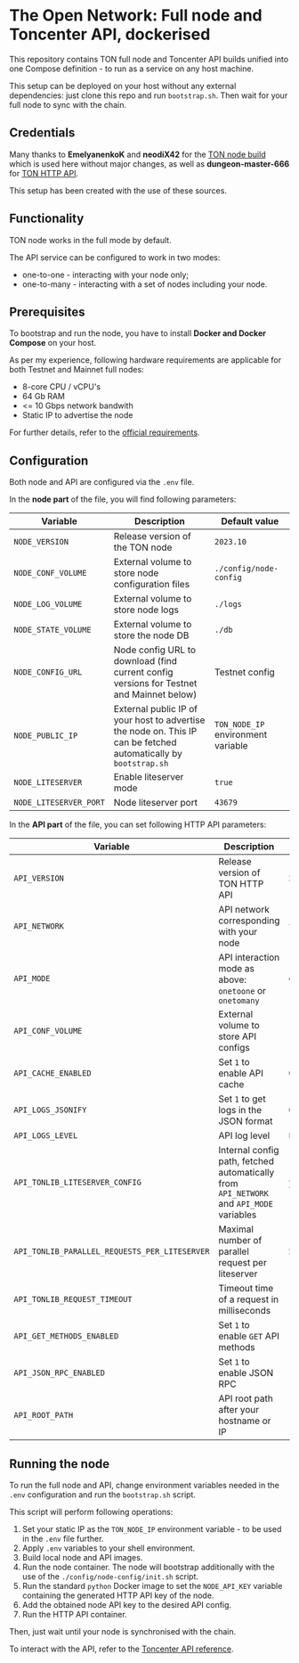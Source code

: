 # The Open Network: Full node and Toncenter API, dockerised

This repository contains TON full node and Toncenter API builds unified into one Compose definition - to run as a service on any host machine.

This setup can be deployed on your host without any external dependencies: just clone this repo and run `bootstrap.sh`. Then wait for your full node to sync with the chain.

## Credentials

Many thanks to **EmelyanenkoK** and **neodiX42** for the [TON node build](https://github.com/ton-blockchain/ton/blob/master/docker/Dockerfile) which is used here without major changes, as well as **dungeon-master-666** for [TON HTTP API](https://github.com/toncenter/ton-http-api).

This setup has been created with the use of these sources.

## Functionality

TON node works in the full mode by default.

The API service can be configured to work in two modes:

- one-to-one - interacting with your node only;
- one-to-many - interacting with a set of nodes including your node.

## Prerequisites

To bootstrap and run the node, you have to install **Docker and Docker Compose** on your host.

As per my experience, following hardware requirements are applicable for both Testnet and Mainnet full nodes:

- 8-core CPU / vCPU's
- 64 Gb RAM
- <= 10 Gbps network bandwith
- Static IP to advertise the node

For further details, refer to the [official requirements](https://docs.ton.org/participate/run-nodes/full-node#:~:text=Hardware%20requirements%E2%80%8B&text=You%20need%20a%20machine%20with,a%20TON%20Blockchain%20Full%20Node.).

## Configuration

Both node and API are configured via the `.env` file.

In the **node part** of the file, you will find following parameters:

| Variable | Description | Default value |
| -------- | ----------- | ------------- |
| `NODE_VERSION` | Release version of the TON node | `2023.10` |
| `NODE_CONF_VOLUME` | External volume to store node configuration files | `./config/node-config` |
| `NODE_LOG_VOLUME` | External volume to store node logs | `./logs` |
| `NODE_STATE_VOLUME` | External volume to store the node DB | `./db` |
| `NODE_CONFIG_URL` | Node config URL to download (find current config versions for Testnet and Mainnet below) | Testnet config |
| `NODE_PUBLIC_IP` | External public IP of your host to advertise the node on. This IP can be fetched automatically by `bootstrap.sh` | `TON_NODE_IP` environment variable |
| `NODE_LITESERVER` | Enable liteserver mode | `true` |
| `NODE_LITESERVER_PORT` | Node liteserver port | `43679` |

In the **API part** of the file, you can set following HTTP API parameters:

| Variable | Description | Default value |
| -------- | ----------- | ------------- |
| `API_VERSION` | Release version of TON HTTP API | `2.0.31` |
| `API_NETWORK` | API network corresponding with your node | `testnet` |
| `API_MODE` | API interaction mode as above: `onetoone` or `onetomany` | `onetoone` |
| `API_CONF_VOLUME` | External volume to store API configs | `./config/api-config` |
| `API_CACHE_ENABLED` | Set `1` to enable API cache | `0` |
| `API_LOGS_JSONIFY` | Set `1` to get logs in the JSON format | `0` |
| `API_LOGS_LEVEL` | API log level | `ERROR` |
| `API_TONLIB_LITESERVER_CONFIG` | Internal config path, fetched automatically from `API_NETWORK` and `API_MODE` variables | `/conf/${API_NETWORK}-config-${API_MODE}.json` |
| `API_TONLIB_PARALLEL_REQUESTS_PER_LITESERVER` | Maximal number of parallel request per liteserver | `50` |
| `API_TONLIB_REQUEST_TIMEOUT` | Timeout time of a request in milliseconds | `10000` |
| `API_GET_METHODS_ENABLED` | Set `1` to enable `GET` API methods | `1` |
| `API_JSON_RPC_ENABLED` | Set `1` to enable JSON RPC | `1` |
| `API_ROOT_PATH` | API root path after your hostname or IP | `"/"` |

## Running the node

To run the full node and API, change environment variables needed in the `.env` configuration and run the `bootstrap.sh` script.

This script will perform following operations:

1. Set your static IP as the `TON_NODE_IP` environment variable - to be used in the `.env` file further.
2. Apply `.env` variables to your shell environment.
3. Build local node and API images.
4. Run the node container. The node will bootstrap additionally with the use of the `./config/node-config/init.sh` script.
5. Run the standard `python` Docker image to set the `NODE_API_KEY` variable containing the generated HTTP API key of the node.
6. Add the obtained node API key to the desired API config.
7. Run the HTTP API container.

Then, just wait until your node is synchronised with the chain.

To interact with the API, refer to the [Toncenter API reference](https://toncenter.com/api/v2/).